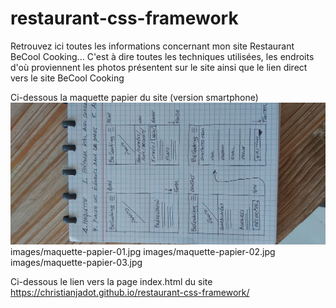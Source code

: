 # restaurant-css-framework
Retrouvez ici toutes les informations concernant mon site Restaurant BeCool Cooking... C'est à dire toutes les techniques utilisées, les endroits d'où proviennent les photos présentent sur le site ainsi que le lien direct vers le site BeCool Cooking

Ci-dessous la maquette papier du site (version smartphone)
![Wireframe 1](images/maquette-papier-01.jpg)
images/maquette-papier-01.jpg
images/maquette-papier-02.jpg
images/maquette-papier-03.jpg

Ci-dessous le lien vers la page index.html du site
https://christianjadot.github.io/restaurant-css-framework/
